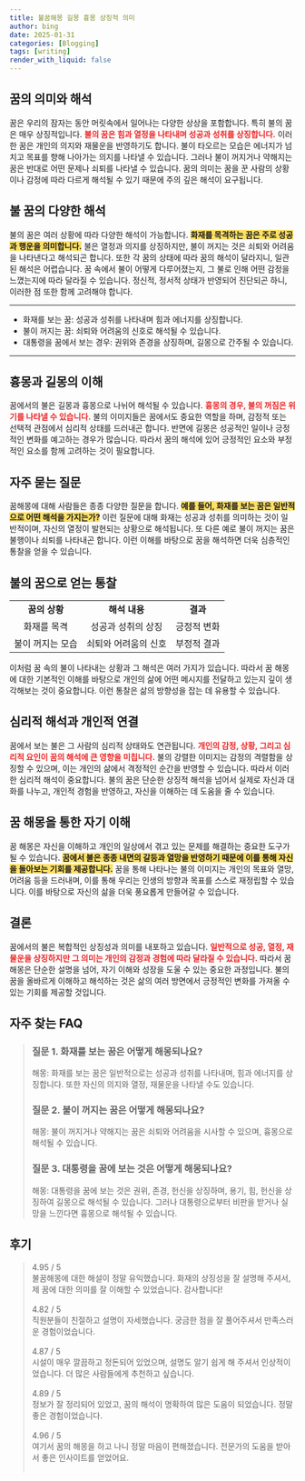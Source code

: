 ```yaml
---
title: 불꿈해몽 길몽 흉몽 상징적 의미
author: bing
date: 2025-01-31
categories: [Blogging]
tags: [writing]
render_with_liquid: false
---
```



<h2 id='꿈의 의미와 해석'>꿈의 의미와 해석</h2>

<p>꿈은 우리의 잠자는 동안 머릿속에서 일어나는 다양한 상상을 포함합니다. 특히 불의 꿈은 매우 상징적입니다. <b><span style="color: #ee2323;">불의 꿈은 힘과 열정을 나타내며 성공과 성취를 상징합니다.</span></b> 이러한 꿈은 개인의 의지와 재물운을 반영하기도 합니다. 불이 타오르는 모습은 에너지가 넘치고 목표를 향해 나아가는 의지를 나타낼 수 있습니다. 그러나 불이 꺼지거나 약해지는 꿈은 반대로 어떤 문제나 쇠퇴를 나타낼 수 있습니다. 꿈의 의미는 꿈을 꾼 사람의 상황이나 감정에 따라 다르게 해석될 수 있기 때문에 주의 깊은 해석이 요구됩니다.</p>

<h2 id='불 꿈의 다양한 해석'>불 꿈의 다양한 해석</h2>

<p>불의 꿈은 여러 상황에 따라 다양한 해석이 가능합니다. <b><span style="background-color: #ffe066;">화재를 목격하는 꿈은 주로 성공과 행운을 의미합니다.</span></b> 불은 열정과 의지를 상징하지만, 불이 꺼지는 것은 쇠퇴와 어려움을 나타낸다고 해석되곤 합니다. 또한 각 꿈의 상태에 따라 꿈의 해석이 달라지니, 일관된 해석은 어렵습니다. 꿈 속에서 불이 어떻게 다루어졌는지, 그 불로 인해 어떤 감정을 느꼈는지에 따라 달라질 수 있습니다. 정신적, 정서적 상태가 반영되어 진단되곤 하니, 이러한 점 또한 함께 고려해야 합니다.</p>

<hr />

<ul>
    <li>화재를 보는 꿈: 성공과 성취를 나타내며 힘과 에너지를 상징합니다.</li>
    <li>불이 꺼지는 꿈: 쇠퇴와 어려움의 신호로 해석될 수 있습니다.</li>
    <li>대통령을 꿈에서 보는 경우: 권위와 존경을 상징하며, 길몽으로 간주될 수 있습니다.</li>
</ul>

<hr />

<h2 id='흉몽과 길몽의 이해'>흉몽과 길몽의 이해</h2>

<p>꿈에서의 불은 길몽과 흉몽으로 나뉘어 해석될 수 있습니다. <b><span style="color: #ee2323;">흉몽의 경우, 불의 꺼짐은 위기를 나타낼 수 있습니다.</span></b> 불의 이미지들은 꿈에서도 중요한 역할을 하며, 감정적 또는 선택적 관점에서 심리적 상태를 드러내곤 합니다. 반면에 길몽은 성공적인 일이나 긍정적인 변화를 예고하는 경우가 많습니다. 따라서 꿈의 해석에 있어 긍정적인 요소와 부정적인 요소를 함께 고려하는 것이 필요합니다.</p>

<h2 id='자주 묻는 질문'>자주 묻는 질문</h2>

<p>꿈해몽에 대해 사람들은 종종 다양한 질문을 합니다. <b><span style="background-color: #ffe066;">예를 들어, 화재를 보는 꿈은 일반적으로 어떤 해석을 가지는가?</span></b> 이런 질문에 대해 화재는 성공과 성취를 의미하는 것이 일반적이며, 자신의 열정이 발현되는 상황으로 해석됩니다. 또 다른 예로 불이 꺼지는 꿈은 불행이나 쇠퇴를 나타내곤 합니다. 이런 이해를 바탕으로 꿈을 해석하면 더욱 심층적인 통찰을 얻을 수 있습니다.</p>

<h2 id='불의 꿈으로 얻는 통찰'>불의 꿈으로 얻는 통찰</h2>

<table>
    <tr>
        <td style="text-align: center; height: 17px;"><b>꿈의 상황</b></td>
        <td style="text-align: center; height: 17px;"><b>해석 내용</b></td>
        <td style="text-align: center; height: 17px;"><b>결과</b></td>
    </tr>
    <tr>
        <td style="text-align: center; height: 17px;">화재를 목격</td>
        <td style="text-align: center; height: 17px;">성공과 성취의 상징</td>
        <td style="text-align: center; height: 17px;">긍정적 변화</td>
    </tr>
    <tr>
        <td style="text-align: center; height: 17px;">불이 꺼지는 모습</td>
        <td style="text-align: center; height: 17px;">쇠퇴와 어려움의 신호</td>
        <td style="text-align: center; height: 17px;">부정적 결과</td>
    </tr>
</table>

<p>이처럼 꿈 속의 불이 나타내는 상황과 그 해석은 여러 가지가 있습니다. 따라서 꿈 해몽에 대한 기본적인 이해를 바탕으로 개인의 삶에 어떤 메시지를 전달하고 있는지 깊이 생각해보는 것이 중요합니다. 이런 통찰은 삶의 방향성을 잡는 데 유용할 수 있습니다.</p>

<h2 id='심리적 해석과 개인적 연결'>심리적 해석과 개인적 연결</h2>

<p>꿈에서 보는 불은 그 사람의 심리적 상태와도 연관됩니다. <b><span style="color: #ee2323;">개인의 감정, 상황, 그리고 심리적 요인이 꿈의 해석에 큰 영향을 미칩니다.</span></b> 불의 강렬한 이미지는 감정의 격렬함을 상징할 수 있으며, 이는 개인의 삶에서 격정적인 순간을 반영할 수 있습니다. 따라서 이러한 심리적 해석이 중요합니다. 불의 꿈은 단순한 상징적 해석을 넘어서 실제로 자신과 대화를 나누고, 개인적 경험을 반영하고, 자신을 이해하는 데 도움을 줄 수 있습니다.</p>

<h2 id='꿈 해몽을 통한 자기 이해'>꿈 해몽을 통한 자기 이해</h2>

<p>꿈 해몽은 자신을 이해하고 개인의 일상에서 겪고 있는 문제를 해결하는 중요한 도구가 될 수 있습니다. <b><span style="background-color: #ffe066;">꿈에서 불은 종종 내면의 갈등과 열망을 반영하기 때문에 이를 통해 자신을 돌아보는 기회를 제공합니다.</span></b> 꿈을 통해 나타나는 불의 이미지는 개인의 목표와 열망, 어려움 등을 드러내며, 이를 통해 우리는 인생의 방향과 목표를 스스로 재정립할 수 있습니다. 이를 바탕으로 자신의 삶을 더욱 풍요롭게 만들어갈 수 있습니다.</p>

<h2 id='결론'>결론</h2>

<p>꿈에서의 불은 복합적인 상징성과 의미를 내포하고 있습니다. <b><span style="color: #ee2323;">일반적으로 성공, 열정, 재물운을 상징하지만 그 의미는 개인의 감정과 경험에 따라 달라질 수 있습니다.</span></b> 따라서 꿈해몽은 단순한 설명을 넘어, 자기 이해와 성장을 도울 수 있는 중요한 과정입니다. 불의 꿈을 올바르게 이해하고 해석하는 것은 삶의 여러 방면에서 긍정적인 변화를 가져올 수 있는 기회를 제공할 것입니다.</p>


<h2 id='자주_찾는_FAQ'>자주 찾는 FAQ</h2>
<div itemscope="" itemtype="https://schema.org/FAQPage"> 
<blockquote> 
<div itemscope="" itemprop="mainEntity" itemtype="https://schema.org/Question"> 
<h3 itemprop="name">질문 1. 화재를 보는 꿈은 어떻게 해몽되나요?</h3> 
<div itemscope="" itemprop="acceptedAnswer" itemtype="https://schema.org/Answer"> 
<span itemprop="text"> 
<p>해몽: 화재를 보는 꿈은 일반적으로는 성공과 성취를 나타내며, 힘과 에너지를 상징합니다. 또한 자신의 의지와 열정, 재물운을 나타낼 수도 있습니다.</p> 
</span> 
</div> 
</div> 

<div itemscope="" itemprop="mainEntity" itemtype="https://schema.org/Question"> 
<h3 itemprop="name">질문 2. 불이 꺼지는 꿈은 어떻게 해몽되나요?</h3> 
<div itemscope="" itemprop="acceptedAnswer" itemtype="https://schema.org/Answer"> 
<span itemprop="text"> 
<p>해몽: 불이 꺼지거나 약해지는 꿈은 쇠퇴와 어려움을 시사할 수 있으며, 흉몽으로 해석될 수 있습니다.</p> 
</span> 
</div> 
</div> 

<div itemscope="" itemprop="mainEntity" itemtype="https://schema.org/Question"> 
<h3 itemprop="name">질문 3. 대통령을 꿈에 보는 것은 어떻게 해몽되나요?</h3> 
<div itemscope="" itemprop="acceptedAnswer" itemtype="https://schema.org/Answer"> 
<span itemprop="text"> 
<p>해몽: 대통령을 꿈에 보는 것은 권위, 존경, 헌신을 상징하며, 용기, 힘, 헌신을 상징하여 길몽으로 해석될 수 있습니다. 그러나 대통령으로부터 비판을 받거나 실망을 느낀다면 흉몽으로 해석될 수 있습니다.</p> 
</span> 
</div> 
</div> 
</blockquote> 
</div>
<h2 id='후기'>후기</h2>
<div itemscope itemtype="https://schema.org/Product">
  <blockquote>
  <div itemprop="review" itemscope itemtype="https://schema.org/Review">
      <div itemprop="reviewRating" itemscope itemtype="https://schema.org/Rating"> <span itemprop="ratingValue">4.95</span> / <span itemprop="bestRating">5</span> </div>
      <span itemprop="reviewBody">불꿈해몽에 대한 해설이 정말 유익했습니다. 화재의 상징성을 잘 설명해 주셔서, 제 꿈에 대한 의미를 잘 이해할 수 있었습니다. 감사합니다!</span>
  </div>
  <br>
  <div itemprop="review" itemscope itemtype="https://schema.org/Review">
      <div itemprop="reviewRating" itemscope itemtype="https://schema.org/Rating"> <span itemprop="ratingValue">4.82</span> / <span itemprop="bestRating">5</span> </div>
      <span itemprop="reviewBody">직원분들이 친절하고 설명이 자세했습니다. 궁금한 점을 잘 풀어주셔서 만족스러운 경험이었습니다.</span>
  </div>
  <br>
  <div itemprop="review" itemscope itemtype="https://schema.org/Review">
      <div itemprop="reviewRating" itemscope itemtype="https://schema.org/Rating"> <span itemprop="ratingValue">4.87</span> / <span itemprop="bestRating">5</span> </div>
      <span itemprop="reviewBody">시설이 매우 깔끔하고 정돈되어 있었으며, 설명도 알기 쉽게 해 주셔서 인상적이었습니다. 더 많은 사람들에게 추천하고 싶습니다.</span>
  </div>
  <br>
  <div itemprop="review" itemscope itemtype="https://schema.org/Review">
      <div itemprop="reviewRating" itemscope itemtype="https://schema.org/Rating"> <span itemprop="ratingValue">4.89</span> / <span itemprop="bestRating">5</span> </div>
      <span itemprop="reviewBody">정보가 잘 정리되어 있었고, 꿈의 해석이 명확하여 많은 도움이 되었습니다. 정말 좋은 경험이었습니다.</span>
  </div>
  <br>
  <div itemprop="review" itemscope itemtype="https://schema.org/Review">
      <div itemprop="reviewRating" itemscope itemtype="https://schema.org/Rating"> <span itemprop="ratingValue">4.96</span> / <span itemprop="bestRating">5</span> </div>
      <span itemprop="reviewBody">여기서 꿈의 해몽을 하고 나니 정말 마음이 편해졌습니다. 전문가의 도움을 받아서 좋은 인사이트를 얻었어요.</span>
  </div>
  <br>
  </blockquote>
</div>
